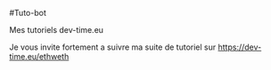 #Tuto-bot

Mes tutoriels dev-time.eu

Je vous invite fortement a suivre ma suite de tutoriel sur https://dev-time.eu/ethweth
